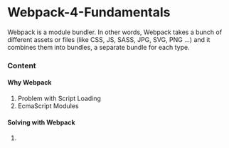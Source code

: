 # Webpack-4-Fundamentals
Webpack is a module bundler. In other words, Webpack takes a bunch of different assets or files (like CSS, JS, SASS, JPG, SVG, PNG …) and it combines them into bundles, a separate bundle for each type.

### Content

#### Why Webpack
1. Problem with Script Loading
2. EcmaScript Modules

#### Solving with Webpack
1. 
